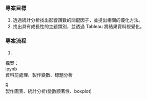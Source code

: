 ### 專案目標
1. 透過統計分析找出影響讚數的關鍵因子，並提出相關的優化方法。
2. 找出具有成長性的主題類別，並透過 Tableau 將結果資料視覺化。


### 專案流程
1. 

檔案：<br>
ipynb <br>
資料前處理、製作變數、標題分析

R <br> 
製作圖表、統計分析(變數顯著性、boxplot)

